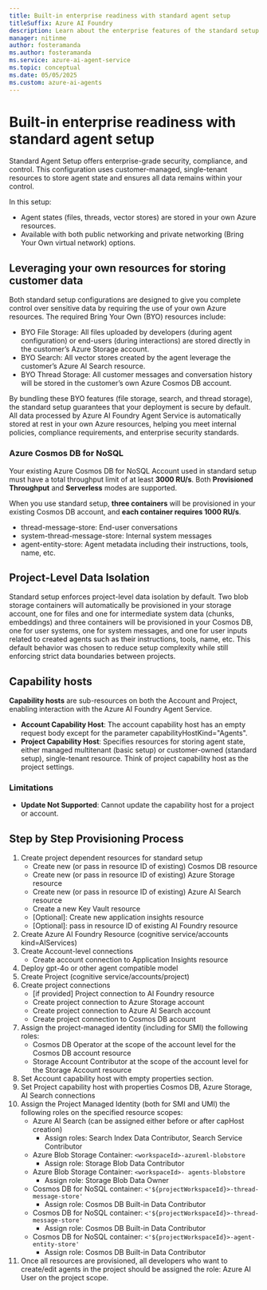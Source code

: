 ```yaml
---
title: Built-in enterprise readiness with standard agent setup
titleSuffix: Azure AI Foundry
description: Learn about the enterprise features of the standard setup
manager: nitinme
author: fosteramanda
ms.author: fosteramanda
ms.service: azure-ai-agent-service
ms.topic: conceptual
ms.date: 05/05/2025
ms.custom: azure-ai-agents
---
```


# Built-in enterprise readiness with standard agent setup 

Standard Agent Setup offers enterprise-grade security, compliance, and control. This configuration uses customer-managed, single-tenant resources to store agent state and ensures all data remains within your control.  

In this setup: 
* Agent states (files, threads, vector stores) are stored in your own Azure resources. 
* Available with both public networking and private networking (Bring Your Own virtual network) options. 

## Leveraging your own resources for storing customer data
Both standard setup configurations are designed to give you complete control over sensitive data by requiring the use of your own Azure resources. The required Bring Your Own (BYO) resources include:   
* BYO File Storage: All files uploaded by developers (during agent configuration) or end-users (during interactions) are stored directly in the customer’s Azure Storage account.   
* BYO Search: All vector stores created by the agent leverage the customer’s Azure AI Search resource.   
* BYO Thread Storage: All customer messages and conversation history will be stored in the customer’s own Azure Cosmos DB account.  

By bundling these BYO features (file storage, search, and thread storage), the standard setup guarantees that your deployment is secure by default. All data processed by Azure AI Foundry Agent Service is automatically stored at rest in your own Azure resources, helping you meet internal policies, compliance requirements, and enterprise security standards. 

### Azure Cosmos DB for NoSQL

Your existing Azure Cosmos DB for NoSQL Account used in standard setup must have a total throughput limit of at least **3000 RU/s**. Both **Provisioned Throughput** and **Serverless** modes are supported.

When you use standard setup, **three containers** will be provisioned in your existing Cosmos DB account, and **each container requires 1000 RU/s**.
* thread-message-store: End-user conversations
* system-thread-message-store: Internal system messages
* agent-entity-store: Agent metadata including their instructions, tools, name, etc.

## Project-Level Data Isolation
Standard setup enforces project-level data isolation by default. Two blob storage containers will automatically be provisioned in your storage account, one for files and one for intermediate system data (chunks, embeddings) and three containers will be provisioned in your Cosmos DB, one for user systems, one for system messages, and one for user inputs related to created agents such as their instructions, tools, name, etc. This default behavior was chosen to reduce setup complexity while still enforcing strict data boundaries between projects.

## Capability hosts
**Capability hosts** are sub-resources on both the Account and Project, enabling interaction with the Azure AI Foundry Agent Service. 
- **Account Capability Host**: The account capability host has an empty request body except for the parameter capabilityHostKind="Agents". 
- **Project Capability Host**: Specifies resources for storing agent state, either managed multitenant (basic setup) or customer-owned (standard setup), single-tenant resource. Think of project capability host as the project settings.

### Limitations
- **Update Not Supported**: Cannot update the capability host for a project or account.


## Step by Step Provisioning Process
1. Create project dependent resources for standard setup
    * Create new (or pass in resource ID of existing) Cosmos DB resource 
    * Create new (or pass in resource ID of existing) Azure Storage resource 
    * Create new (or pass in resource ID of existing) Azure AI Search resource 
    * Create a new Key Vault resource 
    * [Optional]: Create new application insights resource 
    * [Optional]: pass in resource ID of existing AI Foundry resource 
2. Create Azure AI Foundry Resource (cognitive service/accounts kind=AIServices) 
3. Create Account-level connections 
    * Create account connection to Application Insights resource 
4. Deploy gpt-4o or other agent compatible model 
5. Create Project (cognitive service/accounts/project) 
6. Create project connections 
    * [if provided] Project connection to AI Foundry resource 
    * Create project connection to Azure Storage account 
    * Create project connection to Azure AI Search account 
    * Create project connection to Cosmos DB account 
7. Assign the project-managed identity (including for SMI) the following roles: 
    * Cosmos DB Operator at the scope of the account level for the Cosmos DB account resource 
    * Storage Account Contributor at the scope of the account level for the Storage Account resource 
8. Set Account capability host with empty properties section. 
9. Set Project capability host with properties Cosmos DB, Azure Storage, AI Search connections 
10. Assign the Project Managed Identity (both for SMI and UMI) the following roles on the specified resource scopes: 
    * Azure AI Search (can be assigned either before or after capHost creation) 
        * Assign roles: Search Index Data Contributor, Search Service Contributor 
    * Azure Blob Storage Container: `<workspaceId>-azureml-blobstore`
        * Assign role: Storage Blob Data Contributor 
    * Azure Blob Storage Container: `<workspaceId>- agents-blobstore` 
        * Assign role: Storage Blob Data Owner  
    * Cosmos DB for NoSQL container: `<'${projectWorkspaceId}>-thread-message-store'`
        * Assign role: Cosmos DB Built-in Data Contributor 
    * Cosmos DB for NoSQL container: `<'${projectWorkspaceId}>-thread-message-store'` 
        * Assign role: Cosmos DB Built-in Data Contributor 
    * Cosmos DB for NoSQL container: `<'${projectWorkspaceId}>-agent-entity-store'` 
        * Assign role: Cosmos DB Built-in Data Contributor 
11. Once all resources are provisioned, all developers who want to create/edit agents in the project should be assigned the role: Azure AI User on the project scope.